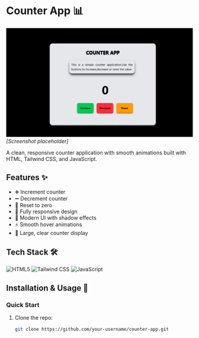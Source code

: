 # Counter App 📊

![Counter App Screenshot](./src/images/counter-app-image.png) *[Screenshot placeholder]*

A clean, responsive counter application with smooth animations built with HTML, Tailwind CSS, and JavaScript.

## Features ✨

- ➕ Increment counter
- ➖ Decrement counter
- 🔄 Reset to zero
- 📱 Fully responsive design
- 🎨 Modern UI with shadow effects
- ⚡ Smooth hover animations
- 🔢 Large, clear counter display

## Tech Stack 🛠️

![HTML5](https://img.shields.io/badge/HTML5-E34F26?style=for-the-badge&logo=html5&logoColor=white)
![Tailwind CSS](https://img.shields.io/badge/Tailwind_CSS-38B2AC?style=for-the-badge&logo=tailwind-css&logoColor=white)
![JavaScript](https://img.shields.io/badge/JavaScript-F7DF1E?style=for-the-badge&logo=javascript&logoColor=black)

## Installation & Usage 🚀

### Quick Start
1. Clone the repo:
   ```bash
   git clone https://github.com/your-username/counter-app.git
